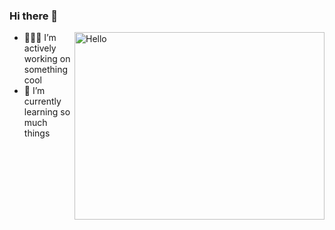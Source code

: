 ### Hi there 👋

[<img align="right" alt="Hello" src="https://gifdb.com/images/file/lofi-rooftop-study-night-chill-lqcvkej9ymld5zbv.gif" width="400" height="300" />](https://github.com/JurojinKun)

- 👨🏽‍💻 I’m actively working on something cool
- 🌱 I’m currently learning so much things
